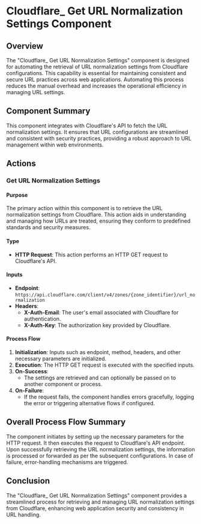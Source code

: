 # Cloudflare_ Get URL Normalization Settings Component

## Overview

The "Cloudflare_ Get URL Normalization Settings" component is designed for automating the retrieval of URL normalization settings from Cloudflare configurations. This capability is essential for maintaining consistent and secure URL practices across web applications. Automating this process reduces the manual overhead and increases the operational efficiency in managing URL settings.

## Component Summary

This component integrates with Cloudflare's API to fetch the URL normalization settings. It ensures that URL configurations are streamlined and consistent with security practices, providing a robust approach to URL management within web environments.

## Actions

### Get URL Normalization Settings

#### Purpose

The primary action within this component is to retrieve the URL normalization settings from Cloudflare. This action aids in understanding and managing how URLs are treated, ensuring they conform to predefined standards and security measures.

#### Type

- **HTTP Request**: This action performs an HTTP GET request to Cloudflare's API.

#### Inputs

- **Endpoint**: `https://api.cloudflare.com/client/v4/zones/{zone_identifier}/url_normalization`
- **Headers**:
  - **X-Auth-Email**: The user's email associated with Cloudflare for authentication.
  - **X-Auth-Key**: The authorization key provided by Cloudflare.

#### Process Flow

1. **Initialization**: Inputs such as endpoint, method, headers, and other necessary parameters are initialized.
2. **Execution**: The HTTP GET request is executed with the specified inputs.
3. **On-Success**:
   - The settings are retrieved and can optionally be passed on to another component or process.
4. **On-Failure**:
   - If the request fails, the component handles errors gracefully, logging the error or triggering alternative flows if configured.

## Overall Process Flow Summary

The component initiates by setting up the necessary parameters for the HTTP request. It then executes the request to Cloudflare's API endpoint. Upon successfully retrieving the URL normalization settings, the information is processed or forwarded as per the subsequent configurations. In case of failure, error-handling mechanisms are triggered. 

## Conclusion

The "Cloudflare_ Get URL Normalization Settings" component provides a streamlined process for retrieving and managing URL normalization settings from Cloudflare, enhancing web application security and consistency in URL handling.

